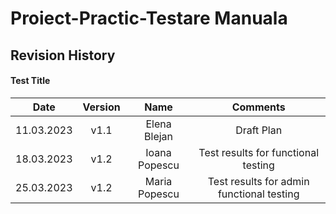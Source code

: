 # Proiect-Practic-Testare Manuala
## Revision History
#### Test Title
| Date  | Version    | Name    | Comments | 
| :-----: | :---: | :---: | :-----: |
| 11.03.2023 | v1.1   | Elena Blejan  |Draft Plan |
| 18.03.2023 | v1.2  | Ioana Popescu| Test results for functional testing |
| 25.03.2023 | v1.2| Maria Popescu | Test results for admin functional testing |
